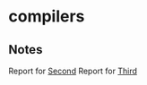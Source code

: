 # compilers

## Notes
Report for [Second](https://www.dropbox.com/s/atj53jhfmyt383k/%D0%9B%D0%A02.odt?dl=0)
Report for [Third](https://www.dropbox.com/s/5u0bsszaq9t8sar/%D0%9B%D0%A03.odt?dl=0)